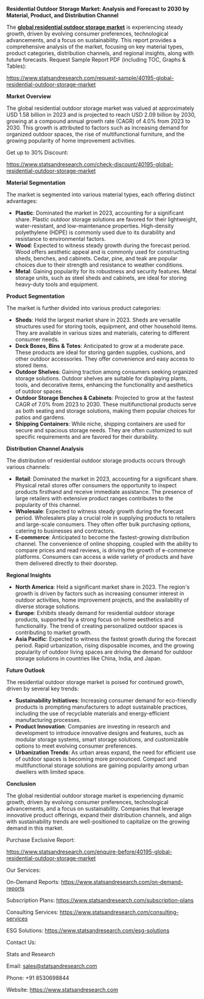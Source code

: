 ﻿**Residential Outdoor Storage Market: Analysis and Forecast to 2030 by Material, Product, and Distribution Channel**

The [**global residential outdoor storage market**](https://www.statsandresearch.com/report/40195-global-residential-outdoor-storage-market) is experiencing steady growth, driven by evolving consumer preferences, technological advancements, and a focus on sustainability. This report provides a comprehensive analysis of the market, focusing on key material types, product categories, distribution channels, and regional insights, along with future forecasts.
Request Sample Report PDF (including TOC, Graphs & Tables):

<https://www.statsandresearch.com/request-sample/40195-global-residential-outdoor-storage-market>

**Market Overview**

The global residential outdoor storage market was valued at approximately USD 1.58 billion in 2023 and is projected to reach USD 2.09 billion by 2030, growing at a compound annual growth rate (CAGR) of 4.0% from 2023 to 2030. This growth is attributed to factors such as increasing demand for organized outdoor spaces, the rise of multifunctional furniture, and the growing popularity of home improvement activities.

Get up to 30% Discount:

<https://www.statsandresearch.com/check-discount/40195-global-residential-outdoor-storage-market>

**Material Segmentation**

The market is segmented into various material types, each offering distinct advantages:

- **Plastic**: Dominated the market in 2023, accounting for a significant share. Plastic outdoor storage solutions are favored for their lightweight, water-resistant, and low-maintenance properties. High-density polyethylene (HDPE) is commonly used due to its durability and resistance to environmental factors.
- **Wood**: Expected to witness steady growth during the forecast period. Wood offers aesthetic appeal and is commonly used for constructing sheds, benches, and cabinets. Cedar, pine, and teak are popular choices due to their strength and resistance to weather conditions.
- **Metal**: Gaining popularity for its robustness and security features. Metal storage units, such as steel sheds and cabinets, are ideal for storing heavy-duty tools and equipment.

**Product Segmentation**

The market is further divided into various product categories:

- **Sheds**: Held the largest market share in 2023. Sheds are versatile structures used for storing tools, equipment, and other household items. They are available in various sizes and materials, catering to different consumer needs.
- **Deck Boxes, Bins & Totes**: Anticipated to grow at a moderate pace. These products are ideal for storing garden supplies, cushions, and other outdoor accessories. They offer convenience and easy access to stored items.
- **Outdoor Shelves**: Gaining traction among consumers seeking organized storage solutions. Outdoor shelves are suitable for displaying plants, tools, and decorative items, enhancing the functionality and aesthetics of outdoor spaces.
- **Outdoor Storage Benches & Cabinets**: Projected to grow at the fastest CAGR of 7.0% from 2023 to 2030. These multifunctional products serve as both seating and storage solutions, making them popular choices for patios and gardens.
- **Shipping Containers**: While niche, shipping containers are used for secure and spacious storage needs. They are often customized to suit specific requirements and are favored for their durability.

**Distribution Channel Analysis**

The distribution of residential outdoor storage products occurs through various channels:

- **Retail**: Dominated the market in 2023, accounting for a significant share. Physical retail stores offer consumers the opportunity to inspect products firsthand and receive immediate assistance. The presence of large retailers with extensive product ranges contributes to the popularity of this channel.
- **Wholesale**: Expected to witness steady growth during the forecast period. Wholesalers play a crucial role in supplying products to retailers and large-scale consumers. They often offer bulk purchasing options, catering to businesses and contractors.
- **E-commerce**: Anticipated to become the fastest-growing distribution channel. The convenience of online shopping, coupled with the ability to compare prices and read reviews, is driving the growth of e-commerce platforms. Consumers can access a wide variety of products and have them delivered directly to their doorstep.

**Regional Insights**

- **North America**: Held a significant market share in 2023. The region's growth is driven by factors such as increasing consumer interest in outdoor activities, home improvement projects, and the availability of diverse storage solutions.
- **Europe**: Exhibits steady demand for residential outdoor storage products, supported by a strong focus on home aesthetics and functionality. The trend of creating personalized outdoor spaces is contributing to market growth.
- **Asia Pacific**: Expected to witness the fastest growth during the forecast period. Rapid urbanization, rising disposable incomes, and the growing popularity of outdoor living spaces are driving the demand for outdoor storage solutions in countries like China, India, and Japan.

**Future Outlook**

The residential outdoor storage market is poised for continued growth, driven by several key trends:

- **Sustainability Initiatives**: Increasing consumer demand for eco-friendly products is prompting manufacturers to adopt sustainable practices, including the use of recyclable materials and energy-efficient manufacturing processes.
- **Product Innovation**: Companies are investing in research and development to introduce innovative designs and features, such as modular storage systems, smart storage solutions, and customizable options to meet evolving consumer preferences.
- **Urbanization Trends**: As urban areas expand, the need for efficient use of outdoor spaces is becoming more pronounced. Compact and multifunctional storage solutions are gaining popularity among urban dwellers with limited space.

**Conclusion**

The global residential outdoor storage market is experiencing dynamic growth, driven by evolving consumer preferences, technological advancements, and a focus on sustainability. Companies that leverage innovative product offerings, expand their distribution channels, and align with sustainability trends are well-positioned to capitalize on the growing demand in this market.

Purchase Exclusive Report:

<https://www.statsandresearch.com/enquire-before/40195-global-residential-outdoor-storage-market>



Our Services:

On-Demand Reports: <https://www.statsandresearch.com/on-demand-reports>

Subscription Plans: <https://www.statsandresearch.com/subscription-plans>

Consulting Services: <https://www.statsandresearch.com/consulting-services>

ESG Solutions: <https://www.statsandresearch.com/esg-solutions>

Contact Us:

Stats and Research

Email: <sales@statsandresearch.com>

Phone: +91 8530698844

Website: <https://www.statsandresearch.com>




